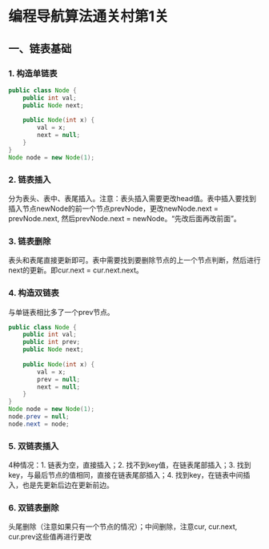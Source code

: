 # 编程导航算法通关村第1关

## 一、链表基础

### 1. 构造单链表

```java
public class Node {
    public int val;
    public Node next;
    
    public Node(int x) {
        val = x;
        next = null;
    }
}
Node node = new Node(1);
```

### 2. 链表插入

分为表头、表中、表尾插入。注意：表头插入需要更改head值。表中插入要找到插入节点newNode的前一个节点prevNode，更改newNode.next = prevNode.next, 然后prevNode.next = newNode。“先改后面再改前面”。

### 3. 链表删除

表头和表尾直接更新即可。表中需要找到要删除节点的上一个节点判断，然后进行next的更新。即cur.next = cur.next.next。

### 4. 构造双链表

与单链表相比多了一个prev节点。

```java
public class Node {
    public int val;
    public int prev;
    public Node next;
    
    public Node(int x) {
        val = x;
        prev = null;
        next = null;
    }
}
Node node = new Node(1);
node.prev = null;
node.next = node;
```

### 5. 双链表插入

4种情况：1. 链表为空，直接插入；2. 找不到key值，在链表尾部插入；3. 找到key，与最后节点的值相同，直接在链表尾部插入；4. 找到key，在链表中间插入，也是先更新后边在更新前边。

### 6. 双链表删除

头尾删除（注意如果只有一个节点的情况）；中间删除，注意cur, cur.next, cur.prev这些值再进行更改
